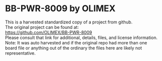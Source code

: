 
# BB-PWR-8009 by OLIMEX  
This is a harvested standardized copy of a project from github.  
The original project can be found at:  
https://github.com/OLIMEX/BB-PWR-8009  
Please consult that link for additional, details, files, and license information.  
Note: It was auto harvested and if the original repo had more than one board file or anything out of the ordinary the files here are likely not representative.  
    